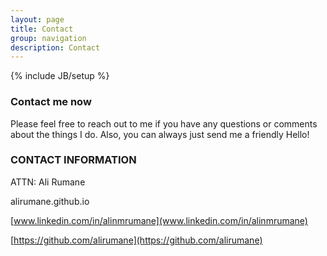 ```yaml
---
layout: page
title: Contact
group: navigation
description: Contact
---
```

{% include JB/setup %}

### Contact me now

Please feel free to reach out to me if you have any questions or comments about the things I do. Also, you can always just send me a friendly Hello!


### CONTACT INFORMATION


ATTN: Ali Rumane

alirumane.github.io

[www.linkedin.com/in/alinmrumane](www.linkedin.com/in/alinmrumane)

[https://github.com/alirumane](https://github.com/alirumane)
